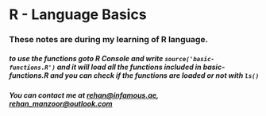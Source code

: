 # R - Language Basics


### These notes are during my learning of R language.

##### to use the functions goto R Console and write `source('basic-functions.R')` and it will load all the functions included in basic-functions.R and you can check if the functions are loaded or not with `ls()`

##### You can contact me at rehan@infamous.ae, rehan_manzoor@outlook.com